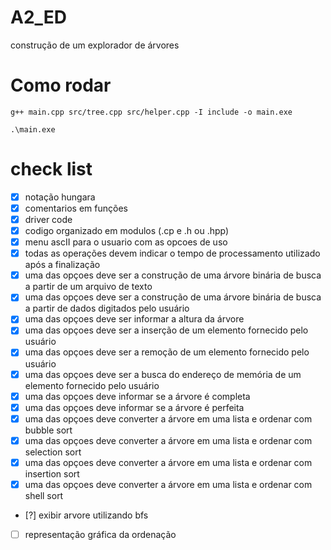 # A2_ED
construção de um explorador de árvores

# Como rodar
```g++ main.cpp src/tree.cpp src/helper.cpp -I include -o main.exe```

```.\main.exe```

# check list
- [x] notação hungara
- [x] comentarios em funções
- [x] driver code
- [x] codigo organizado em modulos (.cp e .h ou .hpp)
- [x] menu ascII para o usuario com as opcoes de uso
- [x] todas as operações devem indicar o tempo de processamento utilizado após a finalização
- [x] uma das opçoes deve ser a construção de uma árvore binária de busca a partir de um arquivo de texto
- [x] uma das opçoes deve ser a construção de uma árvore binária de busca a partir de dados digitados pelo usuário
- [x] uma das opçoes deve ser informar a altura da árvore
- [x] uma das opçoes deve ser a inserção de um elemento fornecido pelo usuário
- [x] uma das opçoes deve ser a remoção de um elemento fornecido pelo usuário
- [x] uma das opçoes deve ser a busca do endereço de memória de um elemento fornecido pelo usuário
- [x] uma das opçoes deve informar se a árvore é completa
- [x] uma das opçoes deve informar se a árvore é perfeita
- [x] uma das opçoes deve converter a árvore em uma lista e ordenar com bubble sort
- [x] uma das opçoes deve converter a árvore em uma lista e ordenar com selection sort
- [x] uma das opçoes deve converter a árvore em uma lista e ordenar com insertion sort
- [x] uma das opçoes deve converter a árvore em uma lista e ordenar com shell sort
- [?] exibir arvore utilizando bfs
- [ ] representação gráfica da ordenação

